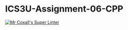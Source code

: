# ICS3U-Assignment-06-CPP

[![Mr Coxall's Super Linter](https://github.com/Johanna-liu16/ICS3U-Assignment-06-CPP/workflows/Mr%20Coxall's%20Super%20Linter/badge.svg)](https://github.com/Johanna-liu16/ICS3U-Assignment-06-CPP/actions/)
